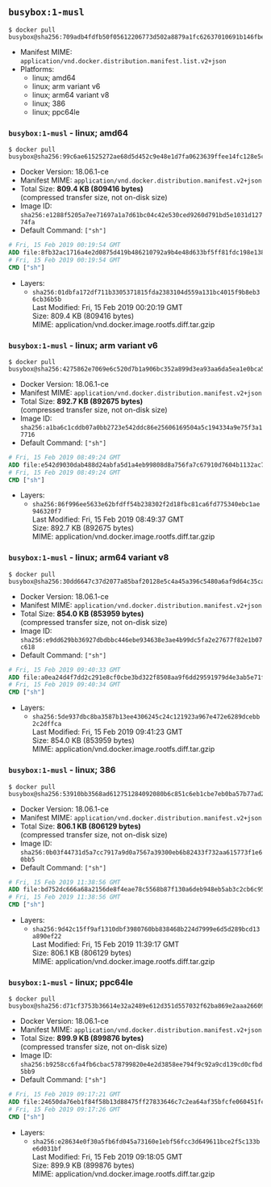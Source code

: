 ## `busybox:1-musl`

```console
$ docker pull busybox@sha256:709adb4fdfb50f05612206773d502a8879a1fc62637010691b146fbe422154d8
```

-	Manifest MIME: `application/vnd.docker.distribution.manifest.list.v2+json`
-	Platforms:
	-	linux; amd64
	-	linux; arm variant v6
	-	linux; arm64 variant v8
	-	linux; 386
	-	linux; ppc64le

### `busybox:1-musl` - linux; amd64

```console
$ docker pull busybox@sha256:99c6ae61525272ae68d5d452c9e48e1d7fa0623639ffee14fc128e5c7b9d3c14
```

-	Docker Version: 18.06.1-ce
-	Manifest MIME: `application/vnd.docker.distribution.manifest.v2+json`
-	Total Size: **809.4 KB (809416 bytes)**  
	(compressed transfer size, not on-disk size)
-	Image ID: `sha256:e1288f5205a7ee71697a1a7d61bc04c42e530ced9260d791bd5e1031d12774fa`
-	Default Command: `["sh"]`

```dockerfile
# Fri, 15 Feb 2019 00:19:54 GMT
ADD file:8fb32ac1716a4e2d0875d419b486210792a9b4e48d633bf5ff81fdc198e13862 in / 
# Fri, 15 Feb 2019 00:19:54 GMT
CMD ["sh"]
```

-	Layers:
	-	`sha256:01dbfa172df711b3305371815fda2383104d559a131bc4015f9b8eb36cb36b5b`  
		Last Modified: Fri, 15 Feb 2019 00:20:19 GMT  
		Size: 809.4 KB (809416 bytes)  
		MIME: application/vnd.docker.image.rootfs.diff.tar.gzip

### `busybox:1-musl` - linux; arm variant v6

```console
$ docker pull busybox@sha256:4275862e7069e6c520d7b1a906bc352a899d3ea93aa6da5ea1e0bca5bfa59a75
```

-	Docker Version: 18.06.1-ce
-	Manifest MIME: `application/vnd.docker.distribution.manifest.v2+json`
-	Total Size: **892.7 KB (892675 bytes)**  
	(compressed transfer size, not on-disk size)
-	Image ID: `sha256:a1ba6c1cddb07a0bb2723e542ddc86e25606169504a5c194334a9e75f3a17716`
-	Default Command: `["sh"]`

```dockerfile
# Fri, 15 Feb 2019 08:49:24 GMT
ADD file:e542d9030dab488d24abfa5d1a4eb99808d8a756fa7c67910d7604b1132ac762 in / 
# Fri, 15 Feb 2019 08:49:24 GMT
CMD ["sh"]
```

-	Layers:
	-	`sha256:86f996ee5633e62bfdff54b238302f2d18fbc81ca6fd775340ebc1ae946320f7`  
		Last Modified: Fri, 15 Feb 2019 08:49:37 GMT  
		Size: 892.7 KB (892675 bytes)  
		MIME: application/vnd.docker.image.rootfs.diff.tar.gzip

### `busybox:1-musl` - linux; arm64 variant v8

```console
$ docker pull busybox@sha256:30dd6647c37d2077a85baf20128e5c4a45a396c5480a6af9d64c35ca3cecb290
```

-	Docker Version: 18.06.1-ce
-	Manifest MIME: `application/vnd.docker.distribution.manifest.v2+json`
-	Total Size: **854.0 KB (853959 bytes)**  
	(compressed transfer size, not on-disk size)
-	Image ID: `sha256:e9dd629bb36927dbdbbc446ebe934638e3ae4b99dc5fa2e27677f82e1b07c618`
-	Default Command: `["sh"]`

```dockerfile
# Fri, 15 Feb 2019 09:40:33 GMT
ADD file:a0ea24d4f7dd2c291e8cf0cbe3bd322f8508aa9f6dd29591979d4e3ab5e71fe5 in / 
# Fri, 15 Feb 2019 09:40:34 GMT
CMD ["sh"]
```

-	Layers:
	-	`sha256:5de937dbc8ba3587b13ee4306245c24c121923a967e472e6289dcebb2c2dffca`  
		Last Modified: Fri, 15 Feb 2019 09:41:23 GMT  
		Size: 854.0 KB (853959 bytes)  
		MIME: application/vnd.docker.image.rootfs.diff.tar.gzip

### `busybox:1-musl` - linux; 386

```console
$ docker pull busybox@sha256:53910bb3568ad612751284092080b6c851c6eb1cbe7eb0ba57b77ad2a97afc66
```

-	Docker Version: 18.06.1-ce
-	Manifest MIME: `application/vnd.docker.distribution.manifest.v2+json`
-	Total Size: **806.1 KB (806129 bytes)**  
	(compressed transfer size, not on-disk size)
-	Image ID: `sha256:0b03f44731d5a7cc7917a9d0a7567a39300eb6b82433f732aa615773f1e60bb5`
-	Default Command: `["sh"]`

```dockerfile
# Fri, 15 Feb 2019 11:38:56 GMT
ADD file:bd752dc666a68a2156de8f4eae78c5568b87f130a6deb948eb5ab3c2cb6c953b in / 
# Fri, 15 Feb 2019 11:38:56 GMT
CMD ["sh"]
```

-	Layers:
	-	`sha256:9d42c15ff9af1310dbf3980760bb838468b224d7999e6d5d289bcd13a890ef22`  
		Last Modified: Fri, 15 Feb 2019 11:39:17 GMT  
		Size: 806.1 KB (806129 bytes)  
		MIME: application/vnd.docker.image.rootfs.diff.tar.gzip

### `busybox:1-musl` - linux; ppc64le

```console
$ docker pull busybox@sha256:d71cf3753b36614e32a2489e612d351d557032f62ba869e2aaa26609a3e1b2df
```

-	Docker Version: 18.06.1-ce
-	Manifest MIME: `application/vnd.docker.distribution.manifest.v2+json`
-	Total Size: **899.9 KB (899876 bytes)**  
	(compressed transfer size, not on-disk size)
-	Image ID: `sha256:b9258cc6fa4fb6cbac578799820e4e2d3858ee794f9c92a9cd139cd0cfbd5bb9`
-	Default Command: `["sh"]`

```dockerfile
# Fri, 15 Feb 2019 09:17:21 GMT
ADD file:24650da76eb1f84f58b13d88475ff27833646c7c2ea64af35bfcfe060451fc79 in / 
# Fri, 15 Feb 2019 09:17:26 GMT
CMD ["sh"]
```

-	Layers:
	-	`sha256:e28634e0f30a5fb6fd045a73160e1ebf56fcc3d649611bce2f5c133be6d031bf`  
		Last Modified: Fri, 15 Feb 2019 09:18:05 GMT  
		Size: 899.9 KB (899876 bytes)  
		MIME: application/vnd.docker.image.rootfs.diff.tar.gzip
